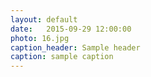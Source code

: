 ```yaml
---
layout: default
date:   2015-09-29 12:00:00
photo: 16.jpg
caption_header: Sample header
caption: sample caption
---
```

